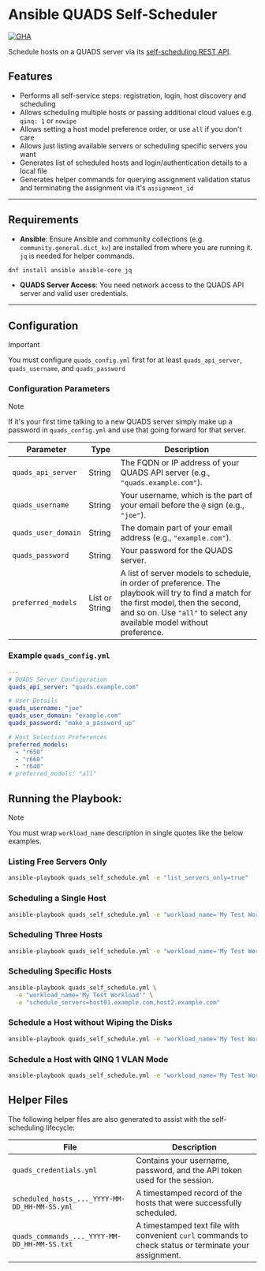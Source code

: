 # Ansible QUADS Self-Scheduler

[![GHA](https://github.com/quadsproject/ansible-quads-ssm/actions/workflows/ansible-lint.yml/badge.svg)](https://github.com/quadsproject/ansible-quads-ssm/actions)

Schedule hosts on a QUADS server via its [self-scheduling REST API](https://github.com/redhat-performance/quads/blob/latest/docs/quads-self-schedule.md).

## Features

* Performs all self-service steps:  registration, login, host discovery and scheduling
* Allows scheduling multiple hosts or passing additional cloud values e.g. `qinq: 1` or `nowipe`
* Allows setting a host model preference order, or use `all` if you don't care
* Allows just listing available servers or scheduling specific servers you want
* Generates list of scheduled hosts and login/authentication details to a local file
* Generates helper commands for querying assignment validation status and terminating the assignment via it's `assignment_id`

---
## Requirements

* **Ansible**: Ensure Ansible and community collections (e.g. `community.general.dict_kv`) are installed from where you are running it.  `jq` is needed for helper commands.
```bash
dnf install ansible ansible-core jq
```

* **QUADS Server Access**: You need network access to the QUADS API server and valid user credentials.

---
## Configuration

> [!IMPORTANT]
> You must configure `quads_config.yml` first for at least `quads_api_server`, `quads_username`, and `quads_password`

### Configuration Parameters

> [!NOTE]
> If it's your first time talking to a new QUADS server simply make up a password in `quads_config.yml` and use that going forward for that server.

| Parameter          | Type          | Description                                                                                                                                                               |
| ------------------ | ------------- | ------------------------------------------------------------------------------------------------------------------------------------------------------------------------- |
| `quads_api_server` | String        | The FQDN or IP address of your QUADS API server (e.g., `"quads.example.com"`).                                                                                             |
| `quads_username`   | String        | Your username, which is the part of your email before the `@` sign (e.g., `"joe"`).                                                                                       |
| `quads_user_domain`| String        | The domain part of your email address (e.g., `"example.com"`).                                                                                                              |
| `quads_password`   | String        | Your password for the QUADS server.                                                                                                                                       |
| `preferred_models` | List or String| A list of server models to schedule, in order of preference. The playbook will try to find a match for the first model, then the second, and so on. Use `"all"` to select any available model without preference. |

### Example `quads_config.yml`

```yaml
---
# QUADS Server Configuration
quads_api_server: "quads.example.com"

# User Details
quads_username: "joe"
quads_user_domain: "example.com"
quads_password: "make_a_password_up"

# Host Selection Preferences
preferred_models:
  - "r650"
  - "r660"
  - "r640"
# preferred_models: "all"
```
## Running the Playbook:

> [!NOTE]
> You must wrap `workload_name` description in single quotes like the below examples.

### Listing Free Servers Only
```bash
ansible-playbook quads_self_schedule.yml -e "list_servers_only=true"
```

### Scheduling a Single Host
```bash
ansible-playbook quads_self_schedule.yml -e "workload_name='My Test Workload'"
```

### Scheduling Three Hosts
```bash
ansible-playbook quads_self_schedule.yml -e "workload_name='My Test Workload'" -e "num_hosts='3'"
```

### Scheduling Specific Hosts
```bash
ansible-playbook quads_self_schedule.yml \
  -e "workload_name='My Test Workload'" \
  -e "schedule_servers=host01.example.com,host2.example.com"
```

### Schedule a Host without Wiping the Disks
```bash
ansible-playbook quads_self_schedule.yml -e "workload_name='My Test Workload'" -e "wipe=false"
```

### Schedule a Host with QINQ 1 VLAN Mode
```bash
ansible-playbook quads_self_schedule.yml -e "workload_name='My Test Workload'" -e "qinq='1'"
```

## Helper Files

The following helper files are also generated to assist with the self-scheduling lifecycle:

| File                                                      | Description                                                                                             |
| --------------------------------------------------------- | ------------------------------------------------------------------------------------------------------- |
| `quads_credentials.yml`                                   | Contains your username, password, and the API token used for the session.                               |
| `scheduled_hosts_..._YYYY-MM-DD_HH-MM-SS.yml` | A timestamped record of the hosts that were successfully scheduled.                                     |
| `quads_commands_..._YYYY-MM-DD_HH-MM-SS.txt`  | A timestamped text file with convenient `curl` commands to check status or terminate your assignment. |
